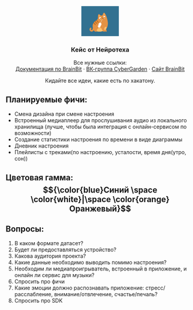 
<div align="center">
  <a href="https://github.com/othneildrew/Best-README-Template">
    <img src="1.gif" alt="Logo" width="100" height="80">
  </a>

  <h3 align="center">Кейс от Нейротеха</h3>
  <p align="center">
    Все нужные ссылки:
    <br />
    <a href="https://sdk.brainbit.com/">Документация по BrainBit</a>
    ·
    <a href="https://vk.com/open_cybergarden?from=quick_search">ВК-группа CyberGarden</a>
    ·
    <a href="https://brainbit.com/ru">Сайт BrainBit</a>
  </p>
</div>

<p align="center">
Кидайте все идеи, какие есть по хакатону.


## Планируемые фичи:
- Смена дизайна при смене настроения 
- Встроенный медиаплеер для прослушивания аудио из локального хранилища (лучше, чтобы была интеграция с онлайн-сервисом по возможности)
- Создание статистики настроения по времени в виде диаграммы 
- Дневник настроения 
- Плейлисты с треками(по настроению, усталости, время дня(утро, сон)) 
## Цветовая гамма: $${\color{blue}Синий \space \color{white}|\space \color{orange}Оранжевый}$$

## Вопросы:
1) В каком формате датасет?
2) Будет ли предоставляться устройство?
3) Какова аудитория проекта?
4) Какие данные необходимо выводить помимо настроения?
5) Необходим ли медиапроигрыватель, встроенный в приложение, и онлайн ли сервис для музыки?
6) Спросить про фичи
7) Какие эмоции должно распознавать приложение: стресс/расслабление, внимание/отвлечение, счастье/печаль?
8) Спросить про SDK

